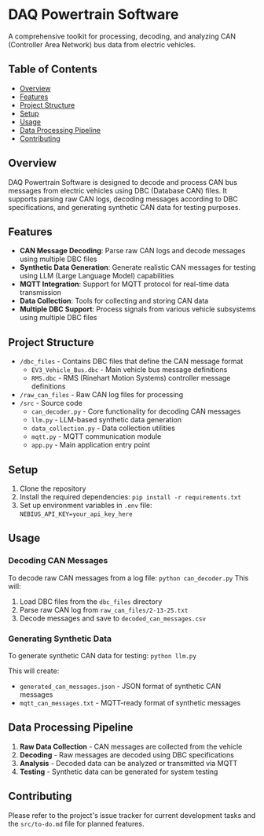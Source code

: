 # DAQ Powertrain Software

A comprehensive toolkit for processing, decoding, and analyzing CAN (Controller Area Network) bus data from electric vehicles.

## Table of Contents
- [Overview](#overview)
- [Features](#features)
- [Project Structure](#project-structure)
- [Setup](#setup)
- [Usage](#usage)
- [Data Processing Pipeline](#data-processing-pipeline)
- [Contributing](#contributing)

## Overview
DAQ Powertrain Software is designed to decode and process CAN bus messages from electric vehicles using DBC (Database CAN) files. It supports parsing raw CAN logs, decoding messages according to DBC specifications, and generating synthetic CAN data for testing purposes.

## Features
- **CAN Message Decoding**: Parse raw CAN logs and decode messages using multiple DBC files
- **Synthetic Data Generation**: Generate realistic CAN messages for testing using LLM (Large Language Model) capabilities
- **MQTT Integration**: Support for MQTT protocol for real-time data transmission
- **Data Collection**: Tools for collecting and storing CAN data
- **Multiple DBC Support**: Process signals from various vehicle subsystems using multiple DBC files

## Project Structure
- `/dbc_files` - Contains DBC files that define the CAN message format
  - `EV3_Vehicle_Bus.dbc` - Main vehicle bus message definitions
  - `RMS.dbc` - RMS (Rinehart Motion Systems) controller message definitions
- `/raw_can_files` - Raw CAN log files for processing
- `/src` - Source code
  - `can_decoder.py` - Core functionality for decoding CAN messages
  - `llm.py` - LLM-based synthetic data generation
  - `data_collection.py` - Data collection utilities
  - `mqtt.py` - MQTT communication module
  - `app.py` - Main application entry point

## Setup
1. Clone the repository
2. Install the required dependencies:
`pip install -r requirements.txt`
3. Set up environment variables in `.env` file:
`NEBIUS_API_KEY=your_api_key_here`

## Usage
### Decoding CAN Messages
To decode raw CAN messages from a log file:
`python can_decoder.py`
This will:
1. Load DBC files from the `dbc_files` directory
2. Parse raw CAN log from `raw_can_files/2-13-25.txt`
3. Decode messages and save to `decoded_can_messages.csv`

### Generating Synthetic Data
To generate synthetic CAN data for testing:
`python llm.py`

This will create:
- `generated_can_messages.json` - JSON format of synthetic CAN messages
- `mqtt_can_messages.txt` - MQTT-ready format of synthetic messages

## Data Processing Pipeline
1. **Raw Data Collection** - CAN messages are collected from the vehicle
2. **Decoding** - Raw messages are decoded using DBC specifications
3. **Analysis** - Decoded data can be analyzed or transmitted via MQTT
4. **Testing** - Synthetic data can be generated for system testing

## Contributing
Please refer to the project's issue tracker for current development tasks and the `src/to-do.md` file for planned features.